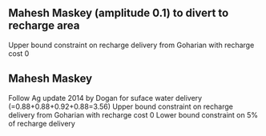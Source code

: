 ## Mahesh Maskey (amplitude 0.1) to divert to recharge area 
Upper bound constraint on recharge delivery from Goharian with recharge cost 0
## Mahesh Maskey
Follow Ag update 2014 by Dogan for suface water delivery (=0.88+0.88+0.92+0.88=3.56)
Upper bound constraint on recharge delivery from Goharian with recharge cost 0
Lower bound constraint on 5% of recharge delivery